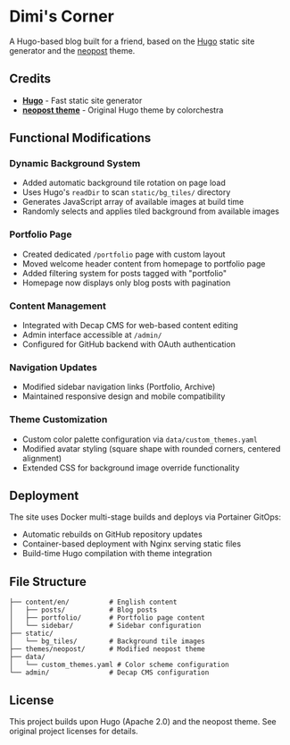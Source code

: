 # Dimi's Corner

A Hugo-based blog built for a friend, based on the [Hugo](https://gohugo.io/) static site generator and the [neopost](https://github.com/colorchestra/hugo-neopost-theme) theme.

## Credits

- **[Hugo](https://gohugo.io/)** - Fast static site generator
- **[neopost theme](https://github.com/colorchestra/hugo-neopost-theme)** - Original Hugo theme by colorchestra

## Functional Modifications

### Dynamic Background System
- Added automatic background tile rotation on page load
- Uses Hugo's `readDir` to scan `static/bg_tiles/` directory
- Generates JavaScript array of available images at build time
- Randomly selects and applies tiled background from available images

### Portfolio Page
- Created dedicated `/portfolio` page with custom layout
- Moved welcome header content from homepage to portfolio page
- Added filtering system for posts tagged with "portfolio"
- Homepage now displays only blog posts with pagination

### Content Management
- Integrated with Decap CMS for web-based content editing
- Admin interface accessible at `/admin/`
- Configured for GitHub backend with OAuth authentication

### Navigation Updates
- Modified sidebar navigation links (Portfolio, Archive)
- Maintained responsive design and mobile compatibility

### Theme Customization
- Custom color palette configuration via `data/custom_themes.yaml`
- Modified avatar styling (square shape with rounded corners, centered alignment)
- Extended CSS for background image override functionality

## Deployment

The site uses Docker multi-stage builds and deploys via Portainer GitOps:
- Automatic rebuilds on GitHub repository updates
- Container-based deployment with Nginx serving static files
- Build-time Hugo compilation with theme integration

## File Structure

```
├── content/en/          # English content
│   ├── posts/           # Blog posts
│   ├── portfolio/       # Portfolio page content
│   └── sidebar/         # Sidebar configuration
├── static/
│   └── bg_tiles/        # Background tile images
├── themes/neopost/      # Modified neopost theme
├── data/
│   └── custom_themes.yaml # Color scheme configuration
└── admin/               # Decap CMS configuration
```

## License

This project builds upon Hugo (Apache 2.0) and the neopost theme. See original project licenses for details.
